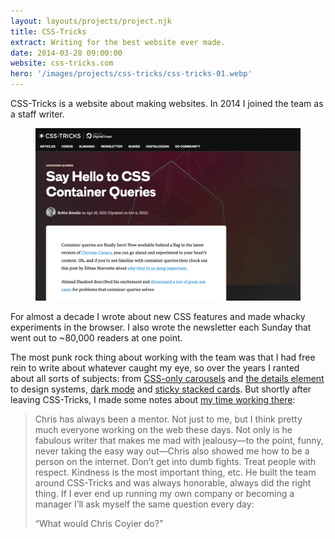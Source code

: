```yaml
---
layout: layouts/projects/project.njk
title: CSS-Tricks
extract: Writing for the best website ever made.
date: 2014-03-28 09:00:00
website: css-tricks.com
hero: '/images/projects/css-tricks/css-tricks-01.webp'
---
```


<p class="intro text-center">CSS-Tricks is a website about making websites. In 2014 I joined the team as a staff writer.</p>

<figure class="project-img">
  <img src="/images/projects/css-tricks/css-tricks-01.webp" alt="A picture of the CSS-Tricks website">
</figure>

<p class="intro">For almost a decade I wrote about new CSS features and made whacky experiments in the browser. I also wrote the newsletter each Sunday that went out to ~80,000 readers at one point.</p>

The most punk rock thing about working with the team was that I had free rein to write about whatever caught my eye, so
over the years I ranted about all sorts of subjects: from [CSS-only carousels](https://css-tricks.com/how-to-make-a-css-only-carousel/) and [the details element](https://css-tricks.com/exploring-what-the-details-and-summary-elements-can-do/) to design systems, [dark mode](https://css-tricks.com/dark-mode-and-variable-fonts/) and [sticky stacked cards](https://css-tricks.com/stacked-cards-with-sticky-positioning-and-a-dash-of-sass/). But shortly after leaving CSS-Tricks, I made some notes about [my time working there](https://robinrendle.com/notes/an-ode-to-css-tricks/):

> Chris has always been a mentor. Not just to me, but I think pretty much everyone working on the web these days. Not only is he fabulous writer that makes me mad with jealousy—to the point, funny, never taking the easy way out—Chris also showed me how to be a person on the internet. Don’t get into dumb fights. Treat people with respect. Kindness is the most important thing, etc. He built the team around CSS-Tricks and was always honorable, always did the right thing. If I ever end up running my own company or becoming a manager I’ll ask myself the same question every day:
>
> “What would Chris Coyier do?”
